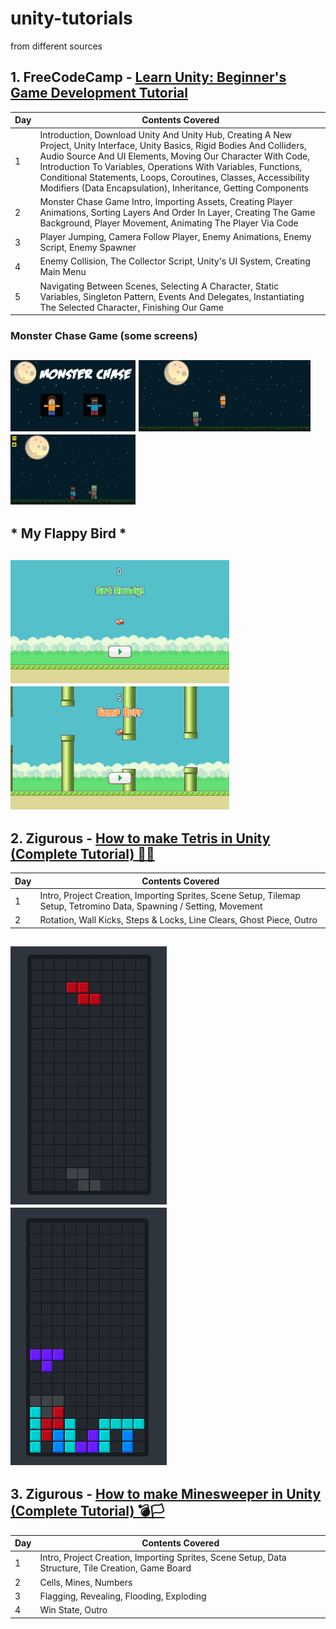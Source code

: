 # unity-tutorials 
from different sources

## 1. FreeCodeCamp - [Learn Unity: Beginner's Game Development Tutorial](https://www.youtube.com/watch?v=gB1F9G0JXOo)
Day  | Contents Covered
------------- | -------------
1  | Introduction, Download Unity And Unity Hub, Creating A New Project, Unity Interface, Unity Basics, Rigid Bodies And Colliders, Audio Source And UI Elements, Moving Our Character With Code, Introduction To Variables, Operations With Variables, Functions, Conditional Statements, Loops, Coroutines, Classes, Accessibility Modifiers (Data Encapsulation), Inheritance, Getting Components
2  | Monster Chase Game Intro, Importing Assets, Creating Player Animations, Sorting Layers And Order In Layer, Creating The Game Background, Player Movement, Animating The Player Via Code
3  | Player Jumping, Camera Follow Player, Enemy Animations, Enemy Script, Enemy Spawner
4  | Enemy Collision, The Collector Script, Unity's UI System, Creating Main Menu
5  | Navigating Between Scenes, Selecting A Character, Static Variables, Singleton Pattern, Events And Delegates, Instantiating The Selected Character, Finishing Our Game


### Monster Chase Game (some screens) 
<img src="/Monster Chase/v3.png" width=200> <img src="/Monster Chase/v2.png" width=275> <img src="/Monster Chase/v4-final.png" width=200> 
--------------------------

## * My Flappy Bird * ###
<img src="/Flappy Bird/p1.png" width=350> <img src="/Flappy Bird/p2.png" width=350> 
-------------------------

## 2. Zigurous - [How to make Tetris in Unity (Complete Tutorial) 🧩🧱](https://youtu.be/ODLzYI4d-J8)
Day  | Contents Covered
------------- | -------------
1  | Intro, Project Creation, Importing Sprites, Scene Setup, Tilemap Setup, Tetromino Data, Spawning / Setting, Movement
2  | Rotation, Wall Kicks, Steps & Locks, Line Clears, Ghost Piece, Outro

<img src="/Tetris/v1.png" width=250> <img src="/Tetris/v2.png" width=250> 
-------------------------

## 3. Zigurous - [How to make Minesweeper in Unity (Complete Tutorial) 💣🏳️](https://youtu.be/HBrF8LJ0Hfg)
Day  | Contents Covered
------------- | -------------
1  | Intro, Project Creation, Importing Sprites, Scene Setup, Data Structure, Tile Creation, Game Board
2  | Cells, Mines, Numbers
3  | Flagging, Revealing, Flooding, Exploding
4  | Win State, Outro
